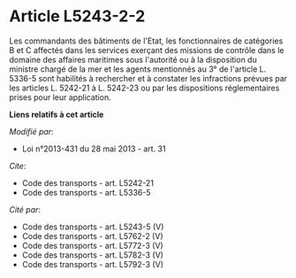 # Article L5243-2-2

Les commandants des bâtiments de l'Etat, les fonctionnaires de catégories B et C affectés dans les services exerçant des
missions de contrôle dans le domaine des affaires maritimes sous l'autorité ou à la disposition du ministre chargé de la mer
et les agents mentionnés au 3° de l'article L. 5336-5 sont habilités à rechercher et à constater les infractions prévues par
les articles L. 5242-21 à L. 5242-23 ou par les dispositions réglementaires prises pour leur application.

**Liens relatifs à cet article**

_Modifié par_:

  - Loi n°2013-431 du 28 mai 2013 - art. 31

_Cite_:

  - Code des transports - art. L5242-21
  - Code des transports - art. L5336-5

_Cité par_:

  - Code des transports - art. L5243-5 (V)
  - Code des transports - art. L5762-2 (V)
  - Code des transports - art. L5772-3 (V)
  - Code des transports - art. L5782-3 (V)
  - Code des transports - art. L5792-3 (V)
